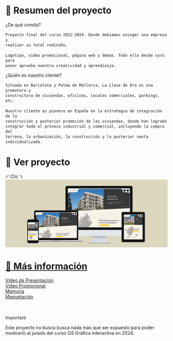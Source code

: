 # 📌 **Resumen del proyecto**
¿De qué consta?

    Proyecto final del curso 2022-2024. Donde debíamos escoger una empresa y 
    realizar su total rediseño.
    
    Logotipo, video promocional, página web y demás. Todo ello desde cero para 
    poner aprueba nuestra creatividad y aprendizaje.

¿Quién es nuestro cliente?

    Situada en Barcelona y Palma de Mallorca, La Llave de Oro es una promotora y 
    constructora de viviendas, oficinas, locales comerciales, parkings, etc. 
    
    Nuestro cliente es pionero en España en la estrategia de integración de la 
    construcción y posterior promoción de las viviendas, donde han logrado 
    integrar todo el proceso industrial y comercial, incluyendo la compra del 
    terreno, la urbanización, la construcción y la posterior venta individualizada. 

# 👀 **Ver proyecto**
⮶ Clic ⮷
<a href="https://lallavedeoromarc.netlify.app/"><img src ="./IMG/portada-llavedeoro.jpg" alt="portada de la llave de oro"/>

# 🔗 **Más información**

[Vídeo de Presentación](https://youtu.be/I8AwqrDGntk)<br/>
[Vídeo Promocional](https://youtu.be/xzKuKFbGBlY?si=cba7lO8-fTZRGe39)<br/>
[Memoria](https://drive.google.com/file/d/1WS1AHfabmbqAQysucMaBW2TVoFaLJ4Zi/view?usp=drive_link)<br/>
[Maquetación](https://www.figma.com/design/l2qsPgt2PVYz0KJEUQOK8v/Fase-6---PI?node-id=1-2)<br/><br/><br/>

> [!IMPORTANT]
> Este proyecto no busca busca nada más que ser expuesto para poder mostrarlo al jurado del curso GS Gráfica Interactiva en 2024.
